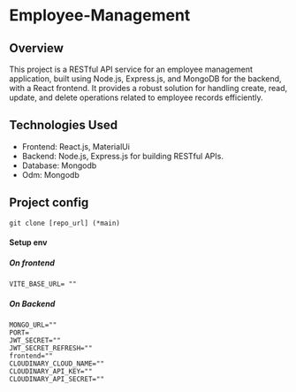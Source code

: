 # Employee-Management
## Overview
This project is a RESTful API service for an employee management application, built using Node.js, Express.js, and MongoDB for the backend, with a React frontend. It provides a robust solution for handling create, read, update, and delete operations related to employee records efficiently.


## Technologies Used
- Frontend: React.js, MaterialUi
- Backend: Node.js, Express.js for building RESTful APIs.
- Database: Mongodb
- Odm: Mongodb

## Project config
`````
git clone [repo_url] (*main)
`````
#### Setup env 
##### On frontend
```````
VITE_BASE_URL= ""
```````
##### On Backend
```````
MONGO_URL=""
PORT=
JWT_SECRET=""
JWT_SECRET_REFRESH=""
frontend=""
CLOUDINARY_CLOUD_NAME=""
CLOUDINARY_API_KEY=""
CLOUDINARY_API_SECRET=""
```````


 



